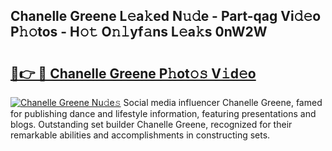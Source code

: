 ## Chanelle Greene L𝚎a𝚔ed N𝚞𝚍e - Part-qag Vi𝚍𝚎o P𝚑𝚘tos - H𝚘𝚝 O𝚗𝚕yf𝚊ns L𝚎a𝚔s 0nW2W

# <h2><a href="http://kfcruvp.oniu.top/?m=Chanelle+Greene">🔗👉 🔴 Chanelle Greene P𝚑ot𝚘𝚜 V𝚒d𝚎o</a></h2>

[![Chanelle Greene Nu𝚍e𝚜](https://i.imgur.com/0qMVB7G.gif)](http://kfcruvp.oniu.top/?m=Chanelle+Greene)
Social media influencer Chanelle Greene, famed for publishing dance and lifestyle information, featuring presentations and blogs. Outstanding set builder Chanelle Greene, recognized for their remarkable abilities and accomplishments in constructing sets.  
